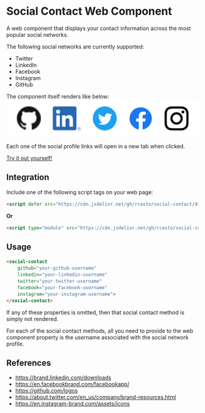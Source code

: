 # Social Contact Web Component
A web component that displays your contact information across the most popular social networks.

The following social networks are currently supported:
- Twitter
- LinkedIn
- Facebook
- Instagram
- GitHub

The component itself renders like below:  
![Social Contact Rendered Screenshot](./images/social-contact-screenshot.png)

Each one of the social profile links will open in a new tab when clicked.

[Try it out yourself!](https://rcasto.github.io/social-contact)

## Integration
Include one of the following script tags on your web page:

```html
<script defer src="https://cdn.jsdelivr.net/gh/rcasto/social-contact/dist/social-contact.min.js"></script>
```

**Or**

```html
<script type="module" src="https://cdn.jsdelivr.net/gh/rcasto/social-contact@master/src/social-contact.mjs"></script>
```

## Usage
```html
<social-contact
    github="your-github-username"
    linkedin="your-linkedin-username"
    twitter="your-twitter-username"
    facebook="your-facebook-username"
    instagram="your-instagram-username">
</social-contact>
```

If any of these properties is omitted, then that social contact method is simply not rendered.

For each of the social contact methods, all you need to provide to the web component property is the username associated with the social network profile.

## References
- https://brand.linkedin.com/downloads
- https://en.facebookbrand.com/facebookapp/
- https://github.com/logos
- https://about.twitter.com/en_us/company/brand-resources.html
- https://en.instagram-brand.com/assets/icons